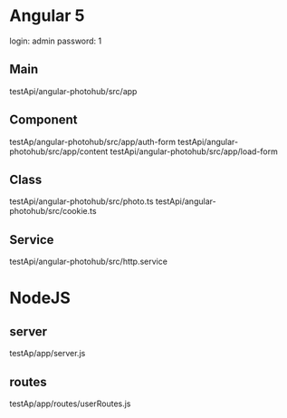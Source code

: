 # Angular 5 

  login: admin
  password: 1

## Main 
  testApi/angular-photohub/src/app
  
## Component
  testAp/angular-photohub/src/app/auth-form
  testApi/angular-photohub/src/app/content
  testApi/angular-photohub/src/app/load-form
  
## Class
  testApi/angular-photohub/src/photo.ts
  testApi/angular-photohub/src/cookie.ts
  
## Service
  testApi/angular-photohub/src/http.service

# NodeJS 
## server 
  testAp/app/server.js
## routes
  testAp/app/routes/userRoutes.js
